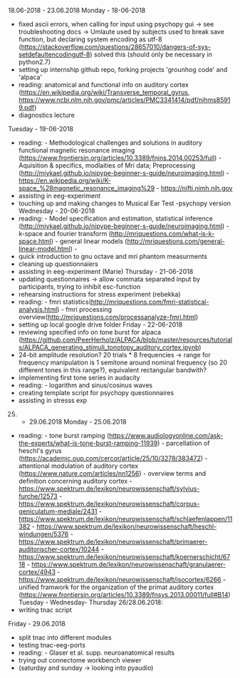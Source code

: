 18.06-2018 - 23.06.2018
Monday - 18-06-2018
  - fixed ascii errors, when calling for input using psychopy gui -> see troubleshooting docs
    -> Umlaute used by subjects used to break save function, but declaring system encoding as utf-8
      (https://stackoverflow.com/questions/28657010/dangers-of-sys-setdefaultencodingutf-8) solved this
       (should only be necessary in python2.7)
  - setting up internship github repo, forking projects 'grounhog code' and 'alpaca'   
  - reading: anatomical and functional info on auditory cortex 
    (https://en.wikipedia.org/wiki/Transverse_temporal_gyrus,
    https://www.ncbi.nlm.nih.gov/pmc/articles/PMC3341414/pdf/nihms85919.pdf)
  - diagnostics lecture

Tuesday - 19-06-2018
  - reading: - Methodological challenges and solutions in auditory functional magnetic resonance imaging
                (https://www.frontiersin.org/articles/10.3389/fnins.2014.00253/full)
             - Aquisition & specifics, modlaities of Mri data; Preprocessing
               (http://miykael.github.io/nipype-beginner-s-guide/neuroimaging.html)
             - https://en.wikipedia.org/wiki/K-space_%28magnetic_resonance_imaging%29
             - https://nifti.nimh.nih.gov
  - assisting in eeg-experiment
  - touching up and making changes to Musical Ear Test -psychopy version
Wednesday - 20-06-2018
  - reading:  - Model specification and estimation, statistical inference
                (http://miykael.github.io/nipype-beginner-s-guide/neuroimaging.html)
              - k-space and fourier transform (http://mriquestions.com/what-is-k-space.html)
              - general linear models (http://mriquestions.com/general-linear-model.html)
              -
  - quick introduction to gnu octave and mri phantom measurments
  - cleaning up questionnaiers
  - assisting in eeg-experiment (Marie)
Thursday - 21-06-2018
  - updating questionnaires -> allow commata separated input by participants, trying to inhibit esc-function
  - rehearsing instructions for stress experiment (rebekka)
  - reading: - fmri statistics(http://mriquestions.com/fmri-statistical-analysis.html)
             - fmri processing overview(http://mriquestions.com/processanalyze-fmri.html)
  - setting up local google drive folder
Friday - 22-06-2018
  - reviewing specified info on tone burst for alpaca (https://github.com/PeerHerholz/ALPACA/blob/master/resources/tutorials/ALPACA_generating_stimuli_tonotopy_auditory_cortex.ipynb)
  -  24-bit amplitude resolution? 20 trials * 8 frequencies -> range for frequency manipulation is 1 semitone around nominal 
     frequency (so 20 different tones in this range?),  equivalent rectangular bandwith?
  - implementing first tone series in audacity
  - reading: - logarithm and sinus/cosinus waves
  - creating template script for psychopy questionnaires
  - assisting in stresss exp 
 
 
25. - 29.06.2018
Monday - 25.06.2018
  - reading: - tone burst ramping (https://www.audiologyonline.com/ask-the-experts/what-is-tone-burst-ramping-11939)
             - parcellatiion of heschl's gyrus (https://academic.oup.com/cercor/article/25/10/3278/383472)
             - attentional modulation of auditory cortex (https://www.nature.com/articles/nn1256)
             - overview terms and definition concerning auditory cortex
                - https://www.spektrum.de/lexikon/neurowissenschaft/sylvius-furche/12573
                - https://www.spektrum.de/lexikon/neurowissenschaft/corpus-geniculatum-mediale/2431
                - https://www.spektrum.de/lexikon/neurowissenschaft/schlaefenlappen/11382
                - https://www.spektrum.de/lexikon/neurowissenschaft/heschl-windungen/5376
                - https://www.spektrum.de/lexikon/neurowissenschaft/primaerer-auditorischer-cortex/10244
                - https://www.spektrum.de/lexikon/neurowissenschaft/koernerschicht/6718
                - https://www.spektrum.de/lexikon/neurowissenschaft/granulaerer-cortex/4943
                - https://www.spektrum.de/lexikon/neurowissenschaft/isocortex/6266
             - unified framwork for the organization of the primat auditory cortex
               (https://www.frontiersin.org/articles/10.3389/fnsys.2013.00011/full#B14)
Tuesday - Wednesday- Thursday 26/28.06.2018: 
   - writing tnac script
   
Friday - 29.06.2018
   - split tnac into different modules
   - testing tnac-eeg-ports
   - reading: - Glaser et al. supp. neuroanatomical results
   - trying out connectome workbench viewer
   - (saturday and sunday -> looking into pyaudio)
